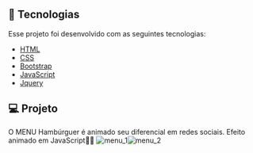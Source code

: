 ## 🚀 Tecnologias

Esse projeto foi desenvolvido com as seguintes tecnologias:

- [HTML](https://www.w3schools.com/html/)
- [CSS](https://www.w3schools.com/css/)
- [Bootstrap](https://getbootstrap.com.br/)
- [JavaScript](https://www.javascript.com/)
- [Jquery](https://jquery.com/)

## 💻 Projeto

O MENU Hambúrguer é animado seu diferencial em redes sociais. Efeito animado em JavaScript🖤🖤
![menu_1](/assets/menu_1.png "menu_1")![menu_2](/assets/menu_2.png "menun_2")
